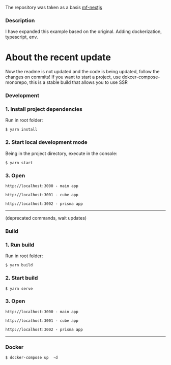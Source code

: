 
The repository was taken as a basis [mf-nextjs](https://github.com/schalela/mf-nextjs "mf-nextjs")


### Description 
I have expanded this example based on the original. 
Adding dockerization, typescript, env.

# About the recent update
Now the readme is not updated and the code is being updated, follow the changes on commits! If you want to start a project, use dokcer-compose-monorepo, this is a stable build that allows you to use SSR


### Development
### 1. Install project dependencies

Run in root folder:

`$ yarn install `

### 2. Start local development mode

Being in the project directory, execute in the console:

`$ yarn start `

### 3.  Open
`http://localhost:3000 - main app`

`http://localhost:3001 - cube app`

`http://localhost:3002 - prisma app`


------------

(deprecated commands, wait updates)

### Build
### 1. Run build
Run in root folder:

`$ yarn build `

### 2. Start build

`$ yarn serve `

### 3.  Open
`http://localhost:3000 - main app`

`http://localhost:3001 - cube app`

`http://localhost:3002 - prisma app`

------------
### Docker
`$ docker-compose up  -d `

